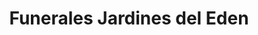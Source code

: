 ---
title: "Funerales Jardines del Eden"
url: /santa-tecla/funerales-jardines-del-eden/
shop: directores de funerarias
---